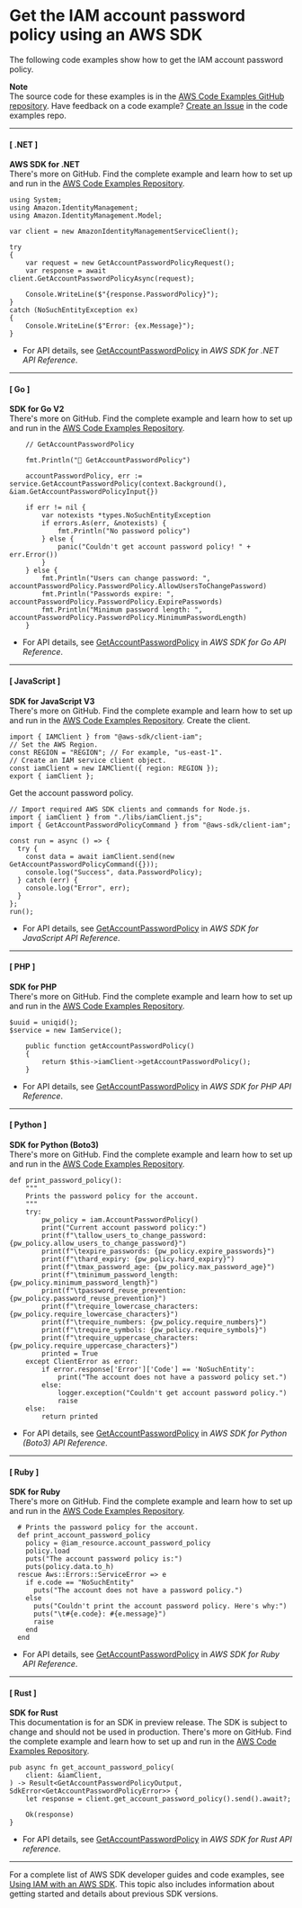 # Get the IAM account password policy using an AWS SDK<a name="example_iam_GetAccountPasswordPolicy_section"></a>

The following code examples show how to get the IAM account password policy\.

**Note**  
The source code for these examples is in the [AWS Code Examples GitHub repository](https://github.com/awsdocs/aws-doc-sdk-examples)\. Have feedback on a code example? [Create an Issue](https://github.com/awsdocs/aws-doc-sdk-examples/issues/new/choose) in the code examples repo\. 

------
#### [ \.NET ]

**AWS SDK for \.NET**  
 There's more on GitHub\. Find the complete example and learn how to set up and run in the [AWS Code Examples Repository](https://github.com/awsdocs/aws-doc-sdk-examples/tree/main/dotnetv3/IAM#code-examples)\. 
  

```
using System;
using Amazon.IdentityManagement;
using Amazon.IdentityManagement.Model;

var client = new AmazonIdentityManagementServiceClient();

try
{
    var request = new GetAccountPasswordPolicyRequest();
    var response = await client.GetAccountPasswordPolicyAsync(request);

    Console.WriteLine($"{response.PasswordPolicy}");
}
catch (NoSuchEntityException ex)
{
    Console.WriteLine($"Error: {ex.Message}");
}
```
+  For API details, see [GetAccountPasswordPolicy](https://docs.aws.amazon.com/goto/DotNetSDKV3/iam-2010-05-08/GetAccountPasswordPolicy) in *AWS SDK for \.NET API Reference*\. 

------
#### [ Go ]

**SDK for Go V2**  
 There's more on GitHub\. Find the complete example and learn how to set up and run in the [AWS Code Examples Repository](https://github.com/awsdocs/aws-doc-sdk-examples/tree/main/gov2/iam#code-examples)\. 
  

```
	// GetAccountPasswordPolicy

	fmt.Println("🔐 GetAccountPasswordPolicy")

	accountPasswordPolicy, err := service.GetAccountPasswordPolicy(context.Background(), &iam.GetAccountPasswordPolicyInput{})

	if err != nil {
		var notexists *types.NoSuchEntityException
		if errors.As(err, &notexists) {
			fmt.Println("No password policy")
		} else {
			panic("Couldn't get account password policy! " + err.Error())
		}
	} else {
		fmt.Println("Users can change password: ", accountPasswordPolicy.PasswordPolicy.AllowUsersToChangePassword)
		fmt.Println("Passwords expire: ", accountPasswordPolicy.PasswordPolicy.ExpirePasswords)
		fmt.Println("Minimum password length: ", accountPasswordPolicy.PasswordPolicy.MinimumPasswordLength)
	}
```
+  For API details, see [GetAccountPasswordPolicy](https://pkg.go.dev/github.com/aws/aws-sdk-go-v2/service/iam#Client.GetAccountPasswordPolicy) in *AWS SDK for Go API Reference*\. 

------
#### [ JavaScript ]

**SDK for JavaScript V3**  
 There's more on GitHub\. Find the complete example and learn how to set up and run in the [AWS Code Examples Repository](https://github.com/awsdocs/aws-doc-sdk-examples/tree/main/javascriptv3/example_code/iam#code-examples)\. 
Create the client\.  

```
import { IAMClient } from "@aws-sdk/client-iam";
// Set the AWS Region.
const REGION = "REGION"; // For example, "us-east-1".
// Create an IAM service client object.
const iamClient = new IAMClient({ region: REGION });
export { iamClient };
```
Get the account password policy\.  

```
// Import required AWS SDK clients and commands for Node.js.
import { iamClient } from "./libs/iamClient.js";
import { GetAccountPasswordPolicyCommand } from "@aws-sdk/client-iam";

const run = async () => {
  try {
    const data = await iamClient.send(new GetAccountPasswordPolicyCommand({}));
    console.log("Success", data.PasswordPolicy);
  } catch (err) {
    console.log("Error", err);
  }
};
run();
```
+  For API details, see [GetAccountPasswordPolicy](https://docs.aws.amazon.com/AWSJavaScriptSDK/v3/latest/clients/client-iam/classes/getaccountpasswordpolicycommand.html) in *AWS SDK for JavaScript API Reference*\. 

------
#### [ PHP ]

**SDK for PHP**  
 There's more on GitHub\. Find the complete example and learn how to set up and run in the [AWS Code Examples Repository](https://github.com/awsdocs/aws-doc-sdk-examples/tree/main/php/example_code/iam/iam_basics#code-examples)\. 
  

```
$uuid = uniqid();
$service = new IamService();

    public function getAccountPasswordPolicy()
    {
        return $this->iamClient->getAccountPasswordPolicy();
    }
```
+  For API details, see [GetAccountPasswordPolicy](https://docs.aws.amazon.com/goto/SdkForPHPV3/iam-2010-05-08/GetAccountPasswordPolicy) in *AWS SDK for PHP API Reference*\. 

------
#### [ Python ]

**SDK for Python \(Boto3\)**  
 There's more on GitHub\. Find the complete example and learn how to set up and run in the [AWS Code Examples Repository](https://github.com/awsdocs/aws-doc-sdk-examples/tree/main/python/example_code/iam/iam_basics#code-examples)\. 
  

```
def print_password_policy():
    """
    Prints the password policy for the account.
    """
    try:
        pw_policy = iam.AccountPasswordPolicy()
        print("Current account password policy:")
        print(f"\tallow_users_to_change_password: {pw_policy.allow_users_to_change_password}")
        print(f"\texpire_passwords: {pw_policy.expire_passwords}")
        print(f"\thard_expiry: {pw_policy.hard_expiry}")
        print(f"\tmax_password_age: {pw_policy.max_password_age}")
        print(f"\tminimum_password_length: {pw_policy.minimum_password_length}")
        print(f"\tpassword_reuse_prevention: {pw_policy.password_reuse_prevention}")
        print(f"\trequire_lowercase_characters: {pw_policy.require_lowercase_characters}")
        print(f"\trequire_numbers: {pw_policy.require_numbers}")
        print(f"\trequire_symbols: {pw_policy.require_symbols}")
        print(f"\trequire_uppercase_characters: {pw_policy.require_uppercase_characters}")
        printed = True
    except ClientError as error:
        if error.response['Error']['Code'] == 'NoSuchEntity':
            print("The account does not have a password policy set.")
        else:
            logger.exception("Couldn't get account password policy.")
            raise
    else:
        return printed
```
+  For API details, see [GetAccountPasswordPolicy](https://docs.aws.amazon.com/goto/boto3/iam-2010-05-08/GetAccountPasswordPolicy) in *AWS SDK for Python \(Boto3\) API Reference*\. 

------
#### [ Ruby ]

**SDK for Ruby**  
 There's more on GitHub\. Find the complete example and learn how to set up and run in the [AWS Code Examples Repository](https://github.com/awsdocs/aws-doc-sdk-examples/tree/main/ruby/example_code/iam#code-examples)\. 
  

```
  # Prints the password policy for the account.
  def print_account_password_policy
    policy = @iam_resource.account_password_policy
    policy.load
    puts("The account password policy is:")
    puts(policy.data.to_h)
  rescue Aws::Errors::ServiceError => e
    if e.code == "NoSuchEntity"
      puts("The account does not have a password policy.")
    else
      puts("Couldn't print the account password policy. Here's why:")
      puts("\t#{e.code}: #{e.message}")
      raise
    end
  end
```
+  For API details, see [GetAccountPasswordPolicy](https://docs.aws.amazon.com/goto/SdkForRubyV3/iam-2010-05-08/GetAccountPasswordPolicy) in *AWS SDK for Ruby API Reference*\. 

------
#### [ Rust ]

**SDK for Rust**  
This documentation is for an SDK in preview release\. The SDK is subject to change and should not be used in production\.
 There's more on GitHub\. Find the complete example and learn how to set up and run in the [AWS Code Examples Repository](https://github.com/awsdocs/aws-doc-sdk-examples/tree/main/rust_dev_preview/iam#code-examples)\. 
  

```
pub async fn get_account_password_policy(
    client: &iamClient,
) -> Result<GetAccountPasswordPolicyOutput, SdkError<GetAccountPasswordPolicyError>> {
    let response = client.get_account_password_policy().send().await?;

    Ok(response)
}
```
+  For API details, see [GetAccountPasswordPolicy](https://docs.rs/releases/search?query=aws-sdk) in *AWS SDK for Rust API reference*\. 

------

For a complete list of AWS SDK developer guides and code examples, see [Using IAM with an AWS SDK](sdk-general-information-section.md)\. This topic also includes information about getting started and details about previous SDK versions\.